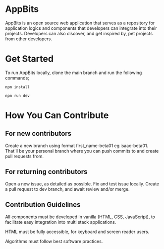 # AppBits

AppBits is an open source web application that serves as a repository for application logics and components that developers can integrate into their projects. Developers can also discover, and get inspired by, pet projects from other developers. 

# Get Started

To run AppBits locally, clone the main branch and run the following commands; 

`npm install`

`npm run dev`


# How You Can Contribute

## For new contributors

Create a new branch using format first_name-beta01 eg isaac-beta01. That'll be your personal branch where you can push commits to and create pull requests from.

## For returning contributors

Open a new issue, as detailed as possible. Fix and test issue locally. Create a pull request to dev branch, and await review and/or merge.

## Contribution Guidelines

All components must be developed in vanilla (HTML, CSS, JavaScript), to facilitate easy integration into multi stack applications.

HTML must be fully accessible, for keyboard and screen reader users.

Algorithms must follow best software practices.
